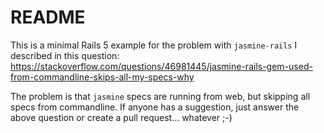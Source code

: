 # README

This is a minimal Rails 5 example for the problem with `jasmine-rails` I
described in this question: https://stackoverflow.com/questions/46981445/jasmine-rails-gem-used-from-commandline-skips-all-my-specs-why

The problem is that `jasmine` specs are running from web, but skipping
all specs from commandline. If anyone has a suggestion, just answer the
above question or create a pull request... whatever ;-)
